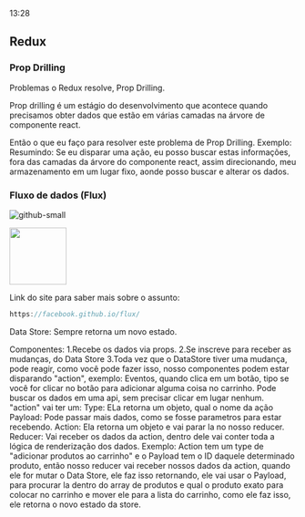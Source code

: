 13:28

## Redux

### Prop Drilling

Problemas o Redux resolve, Prop Drilling.

Prop drilling é um estágio do desenvolvimento que acontece quando precisamos obter dados que estão em várias camadas na árvore de componente react.

Então o que eu faço para resolver este problema de Prop Drilling.
Exemplo: Resumindo: Se eu disparar uma ação, eu posso buscar estas informações, fora das camadas da árvore do componente react, assim direcionando, meu armazenamento em um lugar fixo, aonde posso buscar e alterar os dados.

### Fluxo de dados (Flux)

![github-small](https://res.cloudinary.com/drimg72d1/image/upload/v1635287246/Redux_Imagem.png)

<img src="https://res.cloudinary.com/drimg72d1/image/upload/v1635287246/Redux_Imagem.png" style=" width:100px ; height:100px " />

Link do site para saber mais sobre o assunto:

```js
https://facebook.github.io/flux/
```

Data Store:
Sempre retorna um novo estado.

Componentes:
1.Recebe os dados via props.
2.Se inscreve para receber as mudanças, do Data Store
3.Toda vez que o DataStore tiver uma mudança, pode reagir, como você pode fazer isso, nosso componentes podem estar disparando "action", exemplo: Eventos, quando clica em um botão, tipo se você for clicar no botão para adicionar alguma coisa no carrinho. Pode buscar os dados em uma api, sem precisar clicar em lugar nenhum.
"action" vai ter um:
Type: ELa retorna um objeto, qual o nome da ação
Payload: Pode passar mais dados, como se fosse parametros para estar recebendo.
Action: Ela retorna um objeto e vai parar la no nosso reducer.
Reducer: Vai receber os dados da action, dentro dele vai conter toda a lógica de renderização dos dados.
Exemplo:
Action tem um type de "adicionar produtos ao carrinho" e o Payload tem o ID daquele determinado produto, então nosso reducer vai receber nossos dados da action, quando ele for mutar o Data Store, ele faz isso retornando, ele vai usar o Payload, para procurar la dentro do array de produtos e qual o produto exato para colocar no carrinho e mover ele para a lista do carrinho, como ele faz isso, ele retorna o novo estado da store.
